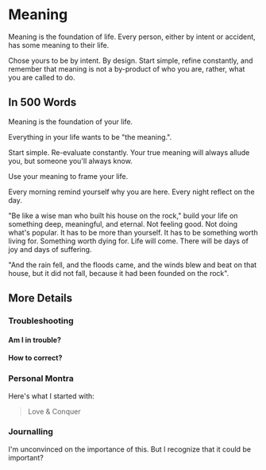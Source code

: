 # Meaning

Meaning is the foundation of life. Every person, either by intent or accident, has some meaning to their life. 

Chose yours to be by intent. By design. Start simple, refine constantly, and remember that meaning is not a by-product of who you are, rather, what you are called to do.


## In 500 Words

Meaning is the foundation of your life.

Everything in your life wants to be "the meaning.".

Start simple. Re-evaluate constantly. Your true meaning will always allude you, but someone you'll always know.

Use your meaning to frame your life.

Every morning remind yourself why you are here. Every night reflect on the day.

"Be like a wise man who built his house on the rock," build your life on something deep, meaningful, and eternal. Not feeling good. Not doing what's popular. It has to be more than yourself. It has to be something worth living for. Something worth dying for. Life will come. There will be days of joy and days of suffering. 

"And the rain fell, and the floods came, and the winds blew and beat on that house, but it did not fall, because it had been founded on the rock".


## More Details

### Troubleshooting

#### Am I in trouble?

#### How to correct?

### Personal Montra

Here's what I started with:

> Love & Conquer 

### Journalling

I'm unconvinced on the importance of this. But I recognize that it could be important?

